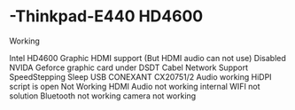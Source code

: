 # -Thinkpad-E440 HD4600
Working

Intel HD4600 Graphic
HDMI support (But HDMI audio can not use)
Disabled NVIDA Geforce graphic card under DSDT
Cabel Network Support
SpeedStepping
Sleep
USB
CONEXANT CX20751/2 Audio working
HiDPI script is open
Not Working
HDMI Audio not working
internal WIFI not solution
Bluetooth not working
camera not working
